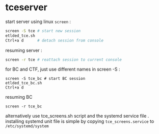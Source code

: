 # tceserver
start server using linux `screen` :
```bash
screen -S tce # start new session
etlded_tce.sh
Ctrl+a d      # detach session from console
```
resuming server :
```bash
screen -r tce # reattach session to current console
```
for BC and CTF, just use different names in screen -S :
```
screen -S tce_bc # start BC session
etlded_tce_bc.sh
Ctrl+a d
```
resuming BC
```
screen -r tce_bc
```
alternatively use tce_screens.sh script and the systemd service file .  
installing systemd unit file is simple by copying `tce_screens.service` to `/etc/systemd/system`
